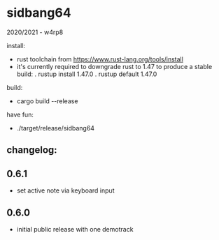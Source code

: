 # sidbang64

2020/2021 - w4rp8

install:
- rust toolchain from https://www.rust-lang.org/tools/install
- it's currently required to downgrade rust to 1.47 to produce a stable build:
. rustup install 1.47.0
. rustup default 1.47.0

build:
- cargo build --release

have fun:
- ./target/release/sidbang64


## changelog:

0.6.1
-----
- set active note via keyboard input

0.6.0
-----
- initial public release with one demotrack